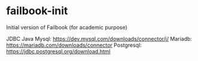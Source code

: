 # failbook-init
Initial version of Failbook (for academic purpose)

JDBC Java
Mysql: https://dev.mysql.com/downloads/connector/j/
Mariadb: https://mariadb.com/downloads/connector
Postgresql: https://jdbc.postgresql.org/download.html
